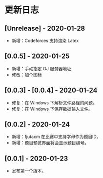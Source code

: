 # 更新日志
## [Unrelease] - 2020-01-28
- 新增：Codeforces 支持渲染 Latex

## [0.0.5] - 2020-01-25
- 新增：手动指定 OJ 服务器地址
- 修改：加个图标

## [0.0.3] - [0.0.4] - 2020-01-24
- 修复：在 Windows 下解析文件路径的问题。
- 修复：在 Windows 下保存数据输入文件。

## [0.0.2] - 2020-01-24
- 新增：fjutacm 在比赛中支持字母作为题目ID。
- 新增：题目预览界面将会显示题目编号。

## [0.0.1] - 2020-01-23
- 发布第一个版本。